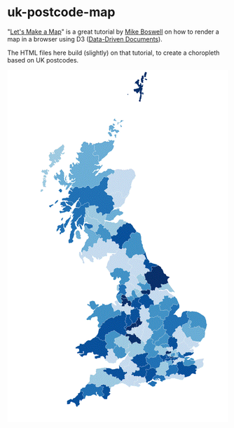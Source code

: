 uk-postcode-map
===============

"[Let's Make a Map](http://bost.ocks.org/mike/map/)" is a great tutorial by [Mike Boswell](http://bost.ocks.org/mike/) on how to render a map in a browser using D3 ([Data-Driven Documents](http://d3js.org/)).

The HTML files here build (slightly) on that tutorial, to create a choropleth based on UK postcodes.

![alt text](uk-postcode-area-step-4.gif "UK postcode choropleth")
